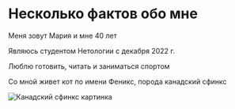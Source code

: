 # Несколько фактов обо мне #

Меня зовут Мария и мне 40 лет

Являюсь студентом Нетологии с декабря 2022 г.

Люблю готовить, читать и  заниматься спортом

Со мной живет кот по имени Феникс, порода канадский сфинкс

![Канадский сфинкс картинка](https://multipet.ru/images/image2breed/b3/kanad-sfinx1.jpg)


